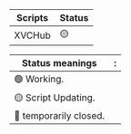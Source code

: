 | Scripts | Status 
| -------- | -------- 
| XVCHub |     🟡|

| Status meanings | :
| -------- | -------- 
| 🟢  Working.|
| 🟡  Script Updating.|
| 🔴  temporarily closed.|
